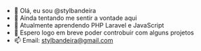 - 👋 Olá, eu sou @stylbandeira
- 👀 Ainda tentando me sentir a vontade aqui
- 🌱 Atualmente aprendendo PHP Laravel e JavaScript
- 💞️ Espero logo em breve poder controbuir com alguns projetos
- 📫 Email: stylbandeira@gmail.com

<!---
stylbandeira/stylbandeira is a ✨ special ✨ repository because its `README.md` (this file) appears on your GitHub profile.
You can click the Preview link to take a look at your changes.
--->
